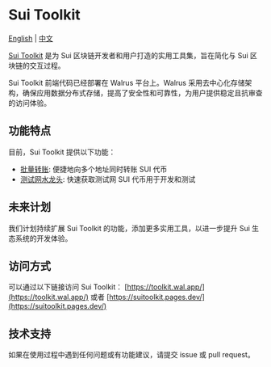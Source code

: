 # Sui Toolkit

[English](README.md) | [中文](README_cn.md)

[Sui Toolkit](https://toolkit.wal.app/) 是为 Sui 区块链开发者和用户打造的实用工具集，旨在简化与 Sui 区块链的交互过程。

Sui Toolkit 前端代码已经部署在 Walrus 平台上。Walrus 采用去中心化存储架构，确保应用数据分布式存储，提高了安全性和可靠性，为用户提供稳定且抗审查的访问体验。

## 功能特点

目前，Sui Toolkit 提供以下功能：

- [批量转账](https://toolkit.wal.app/bulk-transfer): 便捷地向多个地址同时转账 SUI 代币
- [测试网水龙头](https://toolkit.wal.app/faucet): 快速获取测试网 SUI 代币用于开发和测试

## 未来计划

我们计划持续扩展 Sui Toolkit 的功能，添加更多实用工具，以进一步提升 Sui 生态系统的开发体验。

## 访问方式

可以通过以下链接访问 Sui Toolkit：
[https://toolkit.wal.app/](https://toolkit.wal.app/)
或者
[https://suitoolkit.pages.dev/](https://suitoolkit.pages.dev/)

## 技术支持

如果在使用过程中遇到任何问题或有功能建议，请提交 issue 或 pull request。
